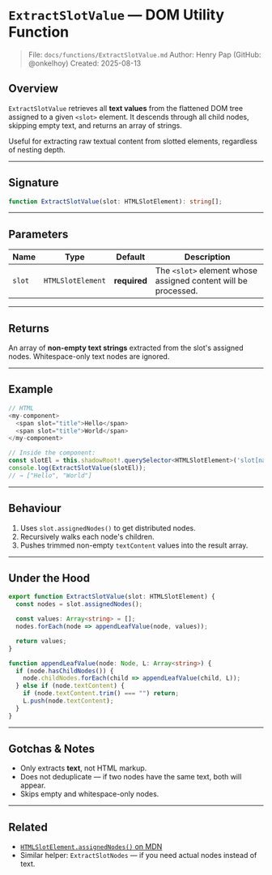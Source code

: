 # `ExtractSlotValue` — DOM Utility Function

> File: `docs/functions/ExtractSlotValue.md`
> Author: Henry Pap (GitHub: @onkelhoy)
> Created: 2025-08-13

## Overview

`ExtractSlotValue` retrieves all **text values** from the flattened DOM tree assigned to a given `<slot>` element.
It descends through all child nodes, skipping empty text, and returns an array of strings.

Useful for extracting raw textual content from slotted elements, regardless of nesting depth.

---

## Signature

```ts
function ExtractSlotValue(slot: HTMLSlotElement): string[];
```

---

## Parameters

| Name   | Type              | Default      | Description                                                    |
| ------ | ----------------- | ------------ | -------------------------------------------------------------- |
| `slot` | `HTMLSlotElement` | **required** | The `<slot>` element whose assigned content will be processed. |

---

## Returns

An array of **non-empty text strings** extracted from the slot's assigned nodes.
Whitespace-only text nodes are ignored.

---

## Example

```ts
// HTML
<my-component>
  <span slot="title">Hello</span>
  <span slot="title">World</span>
</my-component>

// Inside the component:
const slotEl = this.shadowRoot!.querySelector<HTMLSlotElement>('slot[name="title"]')!;
console.log(ExtractSlotValue(slotEl));
// → ["Hello", "World"]
```

---

## Behaviour

1. Uses `slot.assignedNodes()` to get distributed nodes.
2. Recursively walks each node's children.
3. Pushes trimmed non-empty `textContent` values into the result array.

---

## Under the Hood

```ts
export function ExtractSlotValue(slot: HTMLSlotElement) {
  const nodes = slot.assignedNodes();

  const values: Array<string> = [];
  nodes.forEach(node => appendLeafValue(node, values));

  return values;
}

function appendLeafValue(node: Node, L: Array<string>) {
  if (node.hasChildNodes()) {
    node.childNodes.forEach(child => appendLeafValue(child, L));
  } else if (node.textContent) {
    if (node.textContent.trim() === "") return;
    L.push(node.textContent);
  }
}
```

---

## Gotchas & Notes

* Only extracts **text**, not HTML markup.
* Does not deduplicate — if two nodes have the same text, both will appear.
* Skips empty and whitespace-only nodes.

---

## Related

* [`HTMLSlotElement.assignedNodes()` on MDN](https://developer.mozilla.org/en-US/docs/Web/API/HTMLSlotElement/assignedNodes)
* Similar helper: `ExtractSlotNodes` — if you need actual nodes instead of text.
